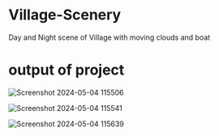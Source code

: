 # Village-Scenery
  Day and Night scene of Village with moving clouds and boat
# output of project 
![Screenshot 2024-05-04 115506](https://github.com/Khushboo1806/Village-Scenery/assets/87844640/3f0941dd-ae15-418b-9347-55ea863b8b51)

![Screenshot 2024-05-04 115541](https://github.com/Khushboo1806/Village-Scenery/assets/87844640/ce2f2957-9abd-4102-8b8c-08e9ae63834f)

![Screenshot 2024-05-04 115639](https://github.com/Khushboo1806/Village-Scenery/assets/87844640/d1f03a52-3038-4169-9634-862609228ee1)
